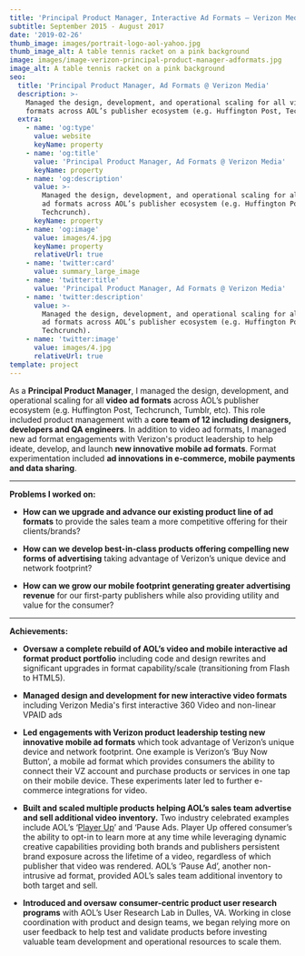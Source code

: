 ```yaml
---
title: 'Principal Product Manager, Interactive Ad Formats — Verizon Media (AOL/Yahoo)'
subtitle: September 2015 - August 2017
date: '2019-02-26'
thumb_image: images/portrait-logo-aol-yahoo.jpg
thumb_image_alt: A table tennis racket on a pink background
image: images/image-verizon-principal-product-manager-adformats.jpg
image_alt: A table tennis racket on a pink background
seo:
  title: 'Principal Product Manager, Ad Formats @ Verizon Media'
  description: >-
    Managed the design, development, and operational scaling for all video ad
    formats across AOL’s publisher ecosystem (e.g. Huffington Post, Techcrunch).
  extra:
    - name: 'og:type'
      value: website
      keyName: property
    - name: 'og:title'
      value: 'Principal Product Manager, Ad Formats @ Verizon Media'
      keyName: property
    - name: 'og:description'
      value: >-
        Managed the design, development, and operational scaling for all video
        ad formats across AOL’s publisher ecosystem (e.g. Huffington Post,
        Techcrunch).
      keyName: property
    - name: 'og:image'
      value: images/4.jpg
      keyName: property
      relativeUrl: true
    - name: 'twitter:card'
      value: summary_large_image
    - name: 'twitter:title'
      value: 'Principal Product Manager, Ad Formats @ Verizon Media'
    - name: 'twitter:description'
      value: >-
        Managed the design, development, and operational scaling for all video
        ad formats across AOL’s publisher ecosystem (e.g. Huffington Post,
        Techcrunch).
    - name: 'twitter:image'
      value: images/4.jpg
      relativeUrl: true
template: project
---
```

As a **Principal Product Manager**, I managed the design, development, and operational scaling for all **video ad formats** across AOL’s publisher ecosystem (e.g. Huffington Post, Techcrunch, Tumblr, etc). This role included product management with a **core team of 12 including designers, developers and QA engineers**. In addition to video ad formats, I managed new ad format engagements with Verizon's product leadership to help ideate, develop, and launch **new innovative mobile ad formats**. Format experimentation included **ad innovations in e-commerce, mobile payments and data sharing**.

<HR>

**Problems I worked on:**

*   **How can we upgrade and advance our existing product line of ad formats** to provide the sales team a more competitive offering for their clients/brands?

<!---->

*   **How can we develop best-in-class products offering compelling new forms of advertising** taking advantage of Verizon’s unique device and network footprint?

<!---->

*   **How can we grow our mobile footprint generating greater advertising revenue** for our first-party publishers while also providing utility and value for the consumer?

<HR>

**Achievements:**

*   **Oversaw a complete rebuild of AOL’s video and mobile interactive ad format product portfolio** including code and design rewrites and significant upgrades in format capability/scale (transitioning from Flash to HTML5).

<!---->

*   **Managed design and development for new interactive video formats** including Verizon Media's first interactive 360 Video and non-linear VPAID ads

<!---->

*   **Led engagements with Verizon product leadership testing new innovative mobile ad formats** which took advantage of Verizon’s unique device and network footprint. One example is Verizon’s ‘Buy Now Button’, a mobile ad format which provides consumers the ability to connect their VZ account and purchase products or services in one tap on their mobile device. These experiments later led to further e-commerce integrations for video.

<!---->

*   **Built and scaled multiple products helping AOL’s sales team advertise and sell additional video inventory.** Two industry celebrated examples include AOL’s ‘[Player Up](https://martech.org/aol-brandbuilder-ad-format-suite-launch/)’ and ‘Pause Ads. Player Up offered consumer’s the ability to opt-in to learn more at any time while leveraging dynamic creative capabilities providing both brands and publishers persistent brand exposure across the lifetime of a video, regardless of which publisher that video was rendered. AOL’s ‘Pause Ad’, another non-intrusive ad format, provided AOL’s sales team additional inventory to both target and sell.

<!---->

*   **Introduced and oversaw** **consumer-centric product user research programs** with AOL’s User Research Lab in Dulles, VA. Working in close coordination with product and design teams, we began relying more on user feedback to help test and validate products before investing valuable team development and operational resources to scale them.
